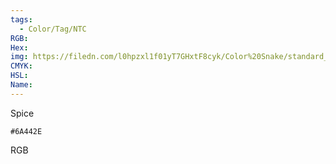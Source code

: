 ```yaml
---
tags:
  - Color/Tag/NTC
RGB:
Hex:
img: https://filedn.com/l0hpzxl1f01yT7GHxtF8cyk/Color%20Snake/standard_csv_to_svg/6A442E.svg
CMYK:
HSL:
Name:
---
```

Spice
```palette
#6A442E
```
RGB
